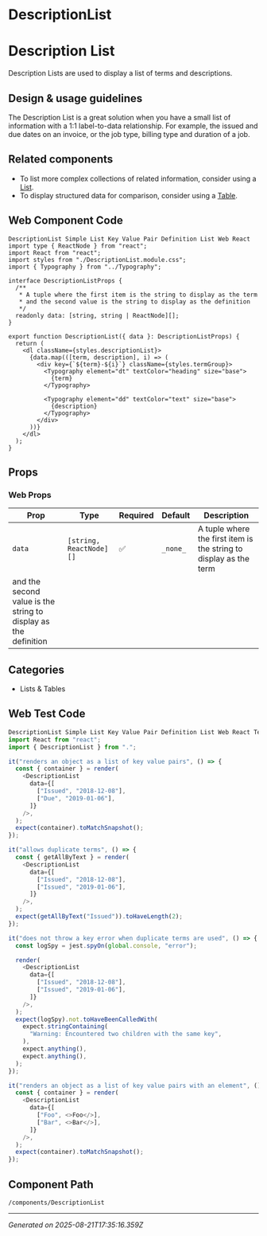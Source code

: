 # DescriptionList

# Description List

Description Lists are used to display a list of terms and descriptions.

## Design & usage guidelines

The Description List is a great solution when you have a small list of
information with a 1:1 label-to-data relationship. For example, the issued and
due dates on an invoice, or the job type, billing type and duration of a job.

## Related components

- To list more complex collections of related information, consider using a
  [List](/components/List).
- To display structured data for comparison, consider using a
  [Table](/components/Table).

## Web Component Code

```tsx
DescriptionList Simple List Key Value Pair Definition List Web React import type { ReactNode } from "react";
import React from "react";
import styles from "./DescriptionList.module.css";
import { Typography } from "../Typography";

interface DescriptionListProps {
  /**
   * A tuple where the first item is the string to display as the term
   * and the second value is the string to display as the definition
   */
  readonly data: [string, string | ReactNode][];
}

export function DescriptionList({ data }: DescriptionListProps) {
  return (
    <dl className={styles.descriptionList}>
      {data.map(([term, description], i) => (
        <div key={`${term}-${i}`} className={styles.termGroup}>
          <Typography element="dt" textColor="heading" size="base">
            {term}
          </Typography>

          <Typography element="dd" textColor="text" size="base">
            {description}
          </Typography>
        </div>
      ))}
    </dl>
  );
}

```

## Props

### Web Props

| Prop                                                            | Type                    | Required | Default  | Description                                                       |
| --------------------------------------------------------------- | ----------------------- | -------- | -------- | ----------------------------------------------------------------- |
| `data`                                                          | `[string, ReactNode][]` | ✅       | `_none_` | A tuple where the first item is the string to display as the term |
| and the second value is the string to display as the definition |

## Categories

- Lists & Tables

## Web Test Code

```typescript
DescriptionList Simple List Key Value Pair Definition List Web React Test Testing Jest import { render } from "@testing-library/react";
import React from "react";
import { DescriptionList } from ".";

it("renders an object as a list of key value pairs", () => {
  const { container } = render(
    <DescriptionList
      data={[
        ["Issued", "2018-12-08"],
        ["Due", "2019-01-06"],
      ]}
    />,
  );
  expect(container).toMatchSnapshot();
});

it("allows duplicate terms", () => {
  const { getAllByText } = render(
    <DescriptionList
      data={[
        ["Issued", "2018-12-08"],
        ["Issued", "2019-01-06"],
      ]}
    />,
  );
  expect(getAllByText("Issued")).toHaveLength(2);
});

it("does not throw a key error when duplicate terms are used", () => {
  const logSpy = jest.spyOn(global.console, "error");

  render(
    <DescriptionList
      data={[
        ["Issued", "2018-12-08"],
        ["Issued", "2019-01-06"],
      ]}
    />,
  );
  expect(logSpy).not.toHaveBeenCalledWith(
    expect.stringContaining(
      "Warning: Encountered two children with the same key",
    ),
    expect.anything(),
    expect.anything(),
  );
});

it("renders an object as a list of key value pairs with an element", () => {
  const { container } = render(
    <DescriptionList
      data={[
        ["Foo", <>Foo</>],
        ["Bar", <>Bar</>],
      ]}
    />,
  );
  expect(container).toMatchSnapshot();
});

```

## Component Path

`/components/DescriptionList`

---

_Generated on 2025-08-21T17:35:16.359Z_
